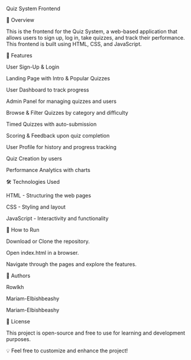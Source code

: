 Quiz System Frontend

📌 Overview

This is the frontend for the Quiz System, a web-based application that allows users to sign up, log in, take quizzes, and track their performance. This frontend is built using HTML, CSS, and JavaScript.

🚀 Features

User Sign-Up & Login

Landing Page with Intro & Popular Quizzes

User Dashboard to track progress

Admin Panel for managing quizzes and users

Browse & Filter Quizzes by category and difficulty

Timed Quizzes with auto-submission

Scoring & Feedback upon quiz completion

User Profile for history and progress tracking

Quiz Creation by users

Performance Analytics with charts

🛠️ Technologies Used

HTML - Structuring the web pages

CSS - Styling and layout

JavaScript - Interactivity and functionality

📖 How to Run

Download or Clone the repository.

Open index.html in a browser.

Navigate through the pages and explore the features.

📌 Authors

Rowlkh

Mariam-Elbishbeashy

Mariam-Elbishbeashy

📜 License

This project is open-source and free to use for learning and development purposes.

💡 Feel free to customize and enhance the project!

